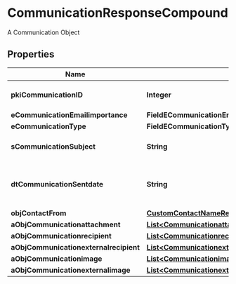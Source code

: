 

# CommunicationResponseCompound

A Communication Object

## Properties

| Name | Type | Description | Notes |
|------------ | ------------- | ------------- | -------------|
|**pkiCommunicationID** | **Integer** | The unique ID of the Communication. |  |
|**eCommunicationEmailimportance** | **FieldECommunicationEmailimportance** |  |  [optional] |
|**eCommunicationType** | **FieldECommunicationType** |  |  |
|**sCommunicationSubject** | **String** | The Subject of the Communication |  |
|**dtCommunicationSentdate** | **String** | The send date and time at which the Communication was sent. |  |
|**objContactFrom** | [**CustomContactNameResponse**](CustomContactNameResponse.md) |  |  |
|**aObjCommunicationattachment** | [**List&lt;CommunicationattachmentResponseCompound&gt;**](CommunicationattachmentResponseCompound.md) |  |  |
|**aObjCommunicationrecipient** | [**List&lt;CommunicationrecipientResponseCompound&gt;**](CommunicationrecipientResponseCompound.md) |  |  |
|**aObjCommunicationexternalrecipient** | [**List&lt;CommunicationexternalrecipientResponseCompound&gt;**](CommunicationexternalrecipientResponseCompound.md) |  |  |
|**aObjCommunicationimage** | [**List&lt;CommunicationimageResponseCompound&gt;**](CommunicationimageResponseCompound.md) |  |  |
|**aObjCommunicationexternalimage** | [**List&lt;CommunicationexternalimageResponseCompound&gt;**](CommunicationexternalimageResponseCompound.md) |  |  |



